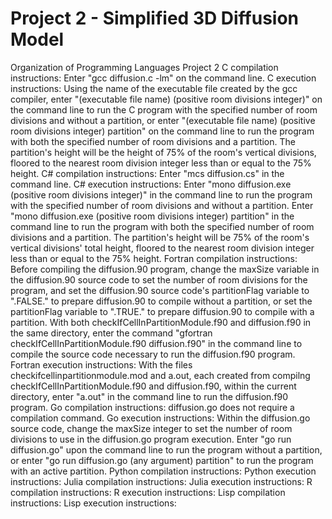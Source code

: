 # Project 2 - Simplified 3D Diffusion Model

Organization of Programming Languages Project 2
C compilation instructions: Enter "gcc diffusion.c -lm" on the command line.
C execution instructions: Using the name of the executable file created by the
gcc compiler, enter "(executable file name) (positive room divisions integer)"
on the command line to run the C program with the specified number of room
divisions and without a partition, or enter "(executable file name) (positive
room divisions integer) partition" on the command line to run the program with
both the specified number of room divisions and a partition. The partition's
height will be the height of 75% of the room's vertical divisions, floored to
the nearest room division integer less than or equal to the 75% height.
C# compilation instructions: Enter "mcs diffusion.cs" in the command line.
C# execution instructions: Enter "mono diffusion.exe (positive room divisions
integer)" in the command line to run the program with the specified number of
room divisions and without a partition. Enter "mono diffusion.exe (positive room
divisions integer) partition" in the command line to run the program with both
the specified number of room divisions and a partition. The partition's height
will be 75% of the room's vertical divisions' total height, floored to the
nearest room division integer less than or equal to the 75% height.
Fortran compilation instructions: Before compiling the diffusion.90 program,
change the maxSize variable in the diffusion.90 source code to set the number
of room divisions for the program, and set the diffusion.90 source code's
partitionFlag variable to ".FALSE." to prepare diffusion.90 to compile without
a partition, or set the partitionFlag variable to ".TRUE." to prepare
diffusion.90 to compile with a partition. With both
checkIfCellInPartitionModule.f90 and diffusion.f90 in the same directory, enter
the command "gfortran checkIfCellInPartitionModule.f90 diffusion.f90" in the
command line to compile the source code necessary to run the diffusion.f90
program.
Fortran execution instructions: With the files checkifcellinpartitionmodule.mod
and a.out, each created from compilng checkIfCellInPartitionModule.f90 and
diffusion.f90, within the current directory, enter "a.out" in the command line
to run the diffusion.f90 program.
Go compilation instructions: diffusion.go does not require a compilation
command.
Go execution instructions: Within the diffusion.go source code, change the
maxSize integer to set the number of room divisions to use in the diffusion.go
program execution. Enter "go run diffusion.go" upon the command line to run the
program without a partition, or enter "go run diffusion.go (any argument)
partition" to run the program with an active partition.
Python compilation instructions:
Python execution instructions:
Julia compilation instructions:
Julia execution instructions:
R compilation instructions:
R execution instructions:
Lisp compilation instructions:
Lisp execution instructions:
